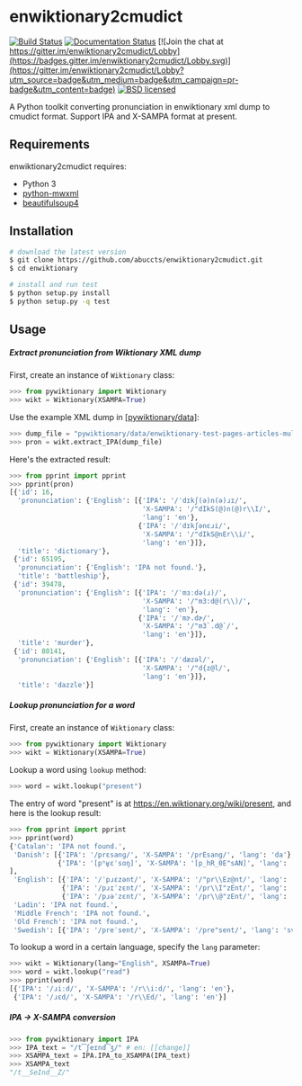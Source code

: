 enwiktionary2cmudict
====================

[![Build Status](https://travis-ci.org/abuccts/enwiktionary2cmudict.svg?branch=master)](https://travis-ci.org/abuccts/enwiktionary2cmudict)
[![Documentation Status](https://readthedocs.org/projects/enwiktionary2cmudict/badge/?version=latest)](http://enwiktionary2cmudict.readthedocs.io/en/latest/?badge=latest)
[![Join the chat at https://gitter.im/enwiktionary2cmudict/Lobby](https://badges.gitter.im/enwiktionary2cmudict/Lobby.svg)](https://gitter.im/enwiktionary2cmudict/Lobby?utm_source=badge&utm_medium=badge&utm_campaign=pr-badge&utm_content=badge)
[![BSD licensed](https://img.shields.io/badge/License-BSD-blue.svg)](LICENSE)

A Python toolkit converting pronunciation in enwiktionary xml dump to cmudict format. Support IPA and X-SAMPA format at present.

Requirements
------------
enwiktionary2cmudict requires:
* Python 3
* [python-mwxml](https://github.com/mediawiki-utilities/python-mwxml)
* [beautifulsoup4](https://www.crummy.com/software/BeautifulSoup/)

Installation
------------
```sh
# download the latest version
$ git clone https://github.com/abuccts/enwiktionary2cmudict.git
$ cd enwiktionary

# install and run test
$ python setup.py install
$ python setup.py -q test
```

Usage
-----

##### Extract pronunciation from Wiktionary XML dump

First, create an instance of `Wiktionary` class:
```py
>>> from pywiktionary import Wiktionary
>>> wikt = Wiktionary(XSAMPA=True)
```
Use the example XML dump in [[pywiktionary/data]](pywiktionary/data):
```py
>>> dump_file = "pywiktionary/data/enwiktionary-test-pages-articles-multistream.xml"
>>> pron = wikt.extract_IPA(dump_file)
```
Here's the extracted result:
```py
>>> from pprint import pprint
>>> pprint(pron)
[{'id': 16,
  'pronunciation': {'English': [{'IPA': '/ˈdɪkʃ(ə)n(ə)ɹɪ/',
                                 'X-SAMPA': '/"dIkS(@)n(@)r\\I/',
                                 'lang': 'en'},
                                {'IPA': '/ˈdɪkʃənɛɹi/',
                                 'X-SAMPA': '/"dIkS@nEr\\i/',
                                 'lang': 'en'}]},
  'title': 'dictionary'},
 {'id': 65195,
  'pronunciation': {'English': 'IPA not found.'},
  'title': 'battleship'},
 {'id': 39478,
  'pronunciation': {'English': [{'IPA': '/ˈmɜːdə(ɹ)/',
                                 'X-SAMPA': '/"m3:d@(r\\)/',
                                 'lang': 'en'},
                                {'IPA': '/ˈmɝ.dɚ/',
                                 'X-SAMPA': '/"m3`.d@`/',
                                 'lang': 'en'}]},
  'title': 'murder'},
 {'id': 80141,
  'pronunciation': {'English': [{'IPA': '/ˈdæzəl/',
                                 'X-SAMPA': '/"d{z@l/',
                                 'lang': 'en'}]},
  'title': 'dazzle'}]
```

##### Lookup pronunciation for a word

First, create an instance of `Wiktionary` class:
```py
>>> from pywiktionary import Wiktionary
>>> wikt = Wiktionary(XSAMPA=True)
```
Lookup a word using `lookup` method:
```py
>>> word = wikt.lookup("present")
```
The entry of word "present" is at https://en.wiktionary.org/wiki/present, and here is the lookup result:
```py
>>> from pprint import pprint
>>> pprint(word)
{'Catalan': 'IPA not found.',
 'Danish': [{'IPA': '/prɛsanɡ/', 'X-SAMPA': '/prEsang/', 'lang': 'da'},
            {'IPA': '[pʰʁ̥ɛˈsɑŋ]', 'X-SAMPA': '[p_hR_0E"sAN]', 'lang': 'da'}
],
 'English': [{'IPA': '/ˈpɹɛzənt/', 'X-SAMPA': '/"pr\\Ez@nt/', 'lang': 'en'},
             {'IPA': '/pɹɪˈzɛnt/', 'X-SAMPA': '/pr\\I"zEnt/', 'lang': 'en'},
             {'IPA': '/pɹəˈzɛnt/', 'X-SAMPA': '/pr\\@"zEnt/', 'lang': 'en'}],
 'Ladin': 'IPA not found.',
 'Middle French': 'IPA not found.',
 'Old French': 'IPA not found.',
 'Swedish': [{'IPA': '/preˈsent/', 'X-SAMPA': '/pre"sent/', 'lang': 'sv'}]}
```

To lookup a word in a certain language, specify the `lang` parameter:
```py
>>> wikt = Wiktionary(lang="English", XSAMPA=True)
>>> word = wikt.lookup("read")
>>> pprint(word)
[{'IPA': '/ɹiːd/', 'X-SAMPA': '/r\\i:d/', 'lang': 'en'},
 {'IPA': '/ɹɛd/', 'X-SAMPA': '/r\\Ed/', 'lang': 'en'}]
```

##### IPA -> X-SAMPA conversion
```py
>>> from pywiktionary import IPA
>>> IPA_text = "/t͡ʃeɪnd͡ʒ/" # en: [[change]]
>>> XSAMPA_text = IPA.IPA_to_XSAMPA(IPA_text)
>>> XSAMPA_text
"/t__SeInd__Z/"
```
